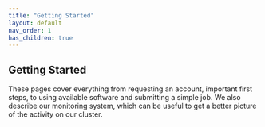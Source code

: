 ```yaml
---
title: "Getting Started"
layout: default
nav_order: 1
has_children: true
---
```


## Getting Started
These pages cover everything from requesting an account, important first steps, to using available software and submitting a simple job.
We also describe our monitoring system, which can be useful to get a better picture of the activity on our cluster.
